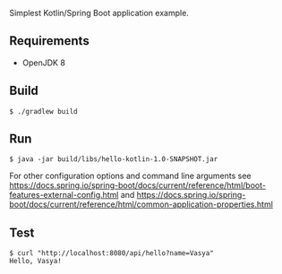 Simplest Kotlin/Spring Boot application example.

## Requirements

* OpenJDK 8

## Build

```console
$ ./gradlew build 
```

## Run

```console
$ java -jar build/libs/hello-kotlin-1.0-SNAPSHOT.jar
```

For other configuration options and command line arguments see https://docs.spring.io/spring-boot/docs/current/reference/html/boot-features-external-config.html and https://docs.spring.io/spring-boot/docs/current/reference/html/common-application-properties.html

## Test

```console
$ curl "http://localhost:8080/api/hello?name=Vasya" 
Hello, Vasya!
``` 
